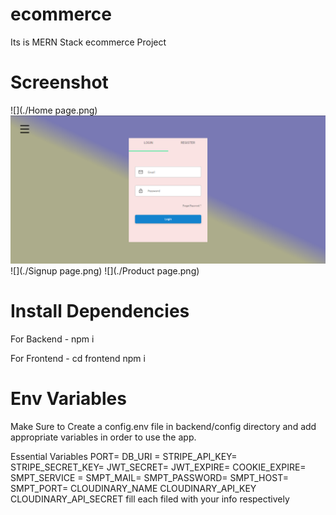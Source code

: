 # ecommerce
Its is MERN Stack ecommerce Project

# Screenshot
![](./Home page.png)
![](./Login.png)
![](./Signup page.png)
![](./Product page.png)

# Install Dependencies

For Backend - npm i

For Frontend - cd frontend  npm i

# Env Variables


Make Sure to Create a config.env file in backend/config directory and add appropriate variables in order to use the app.

Essential Variables PORT= DB_URI = STRIPE_API_KEY= STRIPE_SECRET_KEY= JWT_SECRET= JWT_EXPIRE= COOKIE_EXPIRE= SMPT_SERVICE = SMPT_MAIL= SMPT_PASSWORD= SMPT_HOST= SMPT_PORT= CLOUDINARY_NAME CLOUDINARY_API_KEY CLOUDINARY_API_SECRET fill each filed with your info respectively
